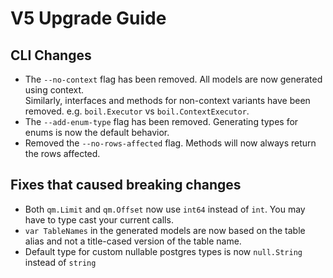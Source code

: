 # V5 Upgrade Guide

## CLI Changes

* The `--no-context` flag has been removed. All models are now generated using context.  
    Similarly, interfaces and methods for non-context variants have been removed.
    e.g. `boil.Executor` vs `boil.ContextExecutor`.
* The `--add-enum-type` flag has been removed. Generating types for enums is now the default behavior.
* Removed the `--no-rows-affected` flag. Methods will now always return the rows affected.

## Fixes that caused breaking changes

* Both `qm.Limit` and `qm.Offset` now use `int64` instead of `int`. You may have to type cast your current calls.
* `var TableNames` in the generated models are now based on the table alias and not a title-cased version of the table name.
* Default type for custom nullable postgres types is now `null.String` instead of `string`

